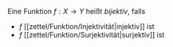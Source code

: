 Eine Funktion $f : X \to Y$ heißt *bijektiv*, falls
- $f$ [[zettel/Funktion/Injektivität|injektiv]] ist
- $f$ [[zettel/Funktion/Surjektivität|surjektiv]] ist